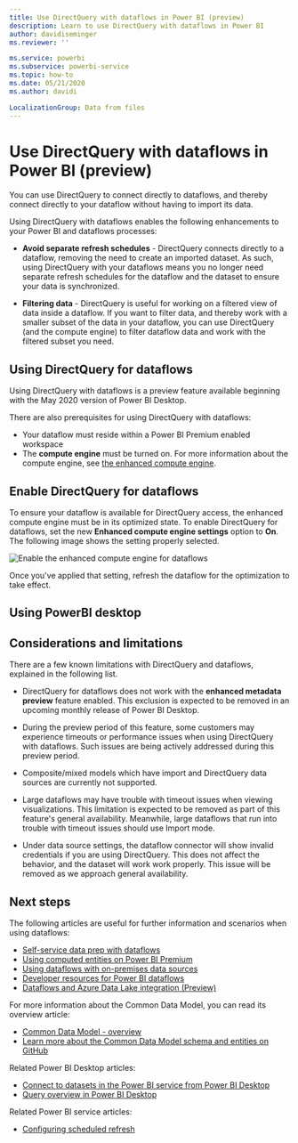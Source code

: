 ```yaml
---
title: Use DirectQuery with dataflows in Power BI (preview)
description: Learn to use DirectQuery with dataflows in Power BI
author: davidiseminger
ms.reviewer: ''

ms.service: powerbi
ms.subservice: powerbi-service
ms.topic: how-to
ms.date: 05/21/2020
ms.author: davidi

LocalizationGroup: Data from files
---
```

# Use DirectQuery with dataflows in Power BI (preview)

You can use DirectQuery to connect directly to dataflows, and thereby connect directly to your dataflow without having to import its data. 

Using DirectQuery with dataflows enables the following enhancements to your Power BI and dataflows processes:

* **Avoid separate refresh schedules** - DirectQuery connects directly to a dataflow, removing the need to create an imported dataset. As such, using DirectQuery with your dataflows means you no longer need separate refresh schedules for the dataflow and the dataset to ensure your data is synchronized.

* **Filtering data** - DirectQuery is useful for working on a filtered view of data inside a dataflow. If you want to filter data, and thereby work with a smaller subset of the data in your dataflow, you can use DirectQuery (and the compute engine) to filter dataflow data and work with the filtered subset you need.


## Using DirectQuery for dataflows

Using DirectQuery with dataflows is a preview feature available beginning with the May 2020 version of Power BI Desktop. 

There are also prerequisites for using DirectQuery with dataflows:

* Your dataflow must reside within a Power BI Premium enabled workspace
* The **compute engine** must be turned on. For more information about the compute engine, see [the enhanced compute engine](service-dataflows-enhanced-compute-engine.md).

## Enable DirectQuery for dataflows

To ensure your dataflow is available for DirectQuery access, the enhanced compute engine must be in its optimized state. To enable DirectQuery for dataflows, set the new **Enhanced compute engine settings** option to **On**. The following image shows the setting properly selected.

![Enable the enhanced compute engine for dataflows](media/service-dataflows-directquery/dataflows-directquery-01.png)

Once you've applied that setting, refresh the dataflow for the optimization to take effect. 

## Using PowerBI desktop 

## Considerations and limitations

There are a few known limitations with DirectQuery and dataflows, explained in the following list.

* DirectQuery for dataflows does not work with the **enhanced metadata preview** feature enabled. This exclusion is expected to be removed in an upcoming monthly release of Power BI Desktop.

* During the preview period of this feature, some customers may experience timeouts or performance issues when using DirectQuery with dataflows. Such issues are being actively addressed during this preview period.

* Composite/mixed models which have import and DirectQuery data sources are currently not supported.

* Large dataflows may have trouble with timeout issues when viewing visualizations. This limitation is expected to be removed as part of this feature's general availability. Meanwhile, large dataflows that run into trouble with timeout issues should use Import mode.

* Under data source settings, the dataflow connector will show invalid credentials if you are using DirectQuery. This does not affect the behavior, and the dataset will work work properly. This issue will be removed as we approach general availability.



## Next steps

The following articles are useful for further information and scenarios when using dataflows:

* [Self-service data prep with dataflows](service-dataflows-overview.md)
* [Using computed entities on Power BI Premium](service-dataflows-computed-entities-premium.md)
* [Using dataflows with on-premises data sources](service-dataflows-on-premises-gateways.md)
* [Developer resources for Power BI dataflows](service-dataflows-developer-resources.md)
* [Dataflows and Azure Data Lake integration (Preview)](service-dataflows-azure-data-lake-integration.md)

For more information about the Common Data Model, you can read its overview article:
* [Common Data Model - overview ](https://docs.microsoft.com/powerapps/common-data-model/overview)
* [Learn more about the Common Data Model schema and entities on GitHub](https://github.com/Microsoft/CDM)

Related Power BI Desktop articles:

* [Connect to datasets in the Power BI service from Power BI Desktop](../connect-data/desktop-report-lifecycle-datasets.md)
* [Query overview in Power BI Desktop](desktop-query-overview.md)

Related Power BI service articles:
* [Configuring scheduled refresh](../connect-data/refresh-scheduled-refresh.md)
